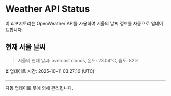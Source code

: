 
# Weather API Status

이 리포지토리는 OpenWeather API를 사용하여 서울의 날씨 정보를 자동으로 업데이트합니다.

## 현재 서울 날씨
> 서울의 현재 날씨: overcast clouds, 온도: 23.04°C, 습도: 82%

⏳ 업데이트 시간: 2025-10-11 03:27:10 (UTC)

---
자동 업데이트 봇에 의해 관리됩니다.
